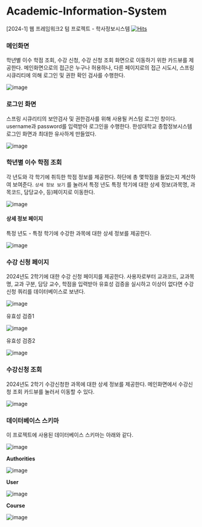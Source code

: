 # Academic-Information-System
[2024-1] 웹 프레임워크2 텀 프로젝트 - 학사정보시스템
[![Hits](https://hits.seeyoufarm.com/api/count/incr/badge.svg?url=https%3A%2F%2Fgithub.com%2Fy2hscmtk%2FAcademic-Information-System&count_bg=%233875CD&title_bg=%23555555&icon=github.svg&icon_color=%23E7E7E7&title=hits&edge_flat=false)](https://hits.seeyoufarm.com)


### 메인화면
학년별 이수 학점 조회, 수강 신청, 수강 신청 조회 화면으로 이동하기 위한 카드뷰를 제공한다.
메인화면으로의 접근은 누구나 허용하나, 다른 페이지로의 접근 시도시, 스프링 시큐리티에 의해 로그인 및 권한 확인 검사를 수행한다.

![image](https://github.com/y2hscmtk/Academic-Information-System/assets/109474668/f506a62d-9235-4fd7-8007-d9acbc0341c9)


### 로그인 화면
스프링 시큐리티의 보안검사 및 권한검사를 위해 사용될 커스텀 로그인 창이다. username과 password를 입력받아 로그인을 수행한다. 한성대학교 종합정보시스템 로그인 화면과 최대한 유사하게 만들었다.

![image](https://github.com/y2hscmtk/Academic-Information-System/assets/109474668/9773bc17-b7e1-48cd-a218-78d33817dee2)

### 학년별 이수 학점 조회
각 년도와 각 학기에 취득한 학점 정보를 제공한다. 하단에 총 몇학점을 들었는지 계산하여 보여준다. `상세 정보 보기` 를 눌러서 특정 년도 특정 학기에 대한 상세 정보(과목명, 과목코드, 담당교수, 등)페이지로 이동한다.

![image](https://github.com/y2hscmtk/Academic-Information-System/assets/109474668/de863dc5-ff4c-433b-bd77-d82d43085bb6)

#### 상세 정보 페이지
특정 년도 - 특정 학기에 수강한 과목에 대한 상세 정보를 제공한다.

![image](https://github.com/y2hscmtk/Academic-Information-System/assets/109474668/c834a077-b3ac-4957-a9d8-5434e7aa616b)

### 수강 신청 페이지
2024년도 2학기에 대한 수강 신청 페이지를 제공한다.
사용자로부터 교과코드, 교과목 명, 교과 구분, 담당 교수, 학점을 입력받아 유효성 검증을 실시하고 이상이 없다면 수강신청 쿼리를 데이터베이스로 보낸다.

![image](https://github.com/y2hscmtk/Academic-Information-System/assets/109474668/ad5d3991-548b-44c9-a4f6-20247d438652)

유효성 검증1  

![image](https://github.com/y2hscmtk/Academic-Information-System/assets/109474668/6c829bc4-bc86-460c-a087-5117d38e5412)

유효성 검증2  

![image](https://github.com/y2hscmtk/Academic-Information-System/assets/109474668/6eed0e34-6da3-426d-9851-08926467f13b)


### 수강신청 조회
2024년도 2학기 수강신청한 과목에 대한 상세 정보를 제공한다. 메인화면에서 수강신청 조회 카드뷰를 눌러서 이동할 수 있다.  

![image](https://github.com/y2hscmtk/Academic-Information-System/assets/109474668/825e1155-399d-4ec3-abd7-675759b3342a)


### 데이터베이스 스키마

이 프로젝트에 사용된 데이터베이스 스키마는 아래와 같다.

![image](https://github.com/y2hscmtk/Academic-Information-System/assets/109474668/f024cb39-1087-4e4f-ad29-7df786d1c35f)

**Authorities**  

![image](https://github.com/y2hscmtk/Academic-Information-System/assets/109474668/70fc84ab-9c6f-4062-845c-22cc3339e371)

**User**  

![image](https://github.com/y2hscmtk/Academic-Information-System/assets/109474668/8d6110d6-a2db-402b-b445-9903febc4360)

**Course**

![image](https://github.com/y2hscmtk/Academic-Information-System/assets/109474668/917e8ea6-b1c7-4935-9a76-bd306853dd3b)





